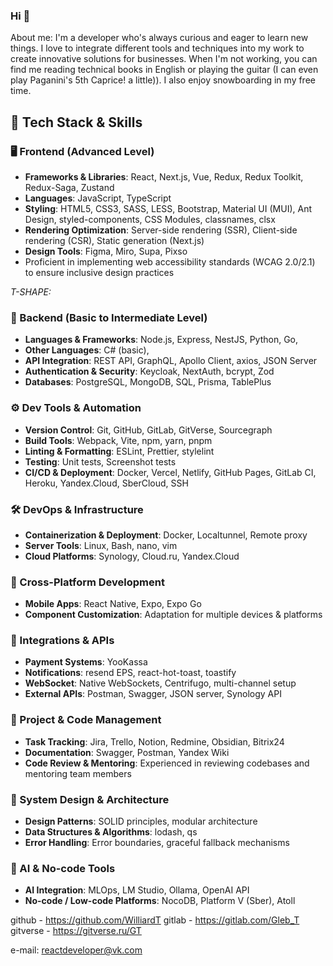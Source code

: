 ### Hi 👋
About me:
I'm a developer who's always curious and eager to learn new things. I love to integrate different tools and techniques into my work to create innovative solutions for businesses.
When I'm not working, you can find me reading technical books in English or playing the guitar (I can even play Paganini's 5th Caprice! a little)). I also enjoy snowboarding in my free time.

## 🧠 Tech Stack & Skills

### 🖥️ Frontend (Advanced Level)
- **Frameworks & Libraries**: React, Next.js, Vue, Redux, Redux Toolkit, Redux-Saga, Zustand
- **Languages**: JavaScript, TypeScript
- **Styling**: HTML5, CSS3, SASS, LESS, Bootstrap, Material UI (MUI), Ant Design, styled-components, CSS Modules, classnames, clsx
- **Rendering Optimization**: Server-side rendering (SSR), Client-side rendering (CSR), Static generation (Next.js)
- **Design Tools**: Figma, Miro, Supa, Pixso
- Proficient in implementing web accessibility standards (WCAG 2.0/2.1) to ensure inclusive design practices


*T-SHAPE:*

### 🔧 Backend (Basic to Intermediate Level)
- **Languages & Frameworks**: Node.js, Express, NestJS, Python, Go,
- **Other Languages**: C# (basic),
- **API Integration**: REST API, GraphQL, Apollo Client, axios, JSON Server
- **Authentication & Security**: Keycloak, NextAuth, bcrypt, Zod
- **Databases**: PostgreSQL, MongoDB, SQL, Prisma, TablePlus

### ⚙️ Dev Tools & Automation
- **Version Control**: Git, GitHub, GitLab, GitVerse, Sourcegraph
- **Build Tools**: Webpack, Vite, npm, yarn, pnpm
- **Linting & Formatting**: ESLint, Prettier, stylelint
- **Testing**: Unit tests, Screenshot tests
- **CI/CD & Deployment**: Docker, Vercel, Netlify, GitHub Pages, GitLab CI, Heroku, Yandex.Cloud, SberCloud, SSH

### 🛠️ DevOps & Infrastructure
- **Containerization & Deployment**: Docker, Localtunnel, Remote proxy
- **Server Tools**: Linux, Bash, nano, vim
- **Cloud Platforms**: Synology, Cloud.ru, Yandex.Cloud

### 📱 Cross-Platform Development
- **Mobile Apps**: React Native, Expo, Expo Go
- **Component Customization**: Adaptation for multiple devices & platforms

### 🔌 Integrations & APIs
- **Payment Systems**: YooKassa
- **Notifications**: resend EPS, react-hot-toast, toastify
- **WebSocket**: Native WebSockets, Centrifugo, multi-channel setup
- **External APIs**: Postman, Swagger, JSON server, Synology API

### 🧰 Project & Code Management
- **Task Tracking**: Jira, Trello, Notion, Redmine, Obsidian, Bitrix24
- **Documentation**: Swagger, Postman, Yandex Wiki
- **Code Review & Mentoring**: Experienced in reviewing codebases and mentoring team members

### 🧩 System Design & Architecture
- **Design Patterns**: SOLID principles, modular architecture
- **Data Structures & Algorithms**: lodash, qs
- **Error Handling**: Error boundaries, graceful fallback mechanisms

### 🤖 AI & No-code Tools
- **AI Integration**: MLOps, LM Studio, Ollama, OpenAI API
- **No-code / Low-code Platforms**: NocoDB, Platform V (Sber), Atoll

github - https://github.com/WilliardT
gitlab - https://gitlab.com/Gleb_T
gitverse - https://gitverse.ru/GT

e-mail: reactdeveloper@vk.com

## 

